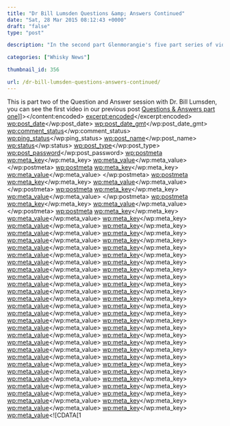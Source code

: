 ```yaml
---
title: "Dr Bill Lumsden Questions &amp; Answers Continued"
date: "Sat, 28 Mar 2015 08:12:43 +0000"
draft: "false"
type: "post"

description: "In the second part Glenmorangie's five part series of videos Dr Lumsden answers questions posed to the brand across their social media profiles and via email on quality control and consistency. View the full video with transcript"

categories: ["Whisky News"]

thumbnail_id: 356

url: /dr-bill-lumsden-questions-answers-continued/
---
```


This is part two of the Question and Answer session with Dr. Bill Lumsden, you can see the first video in our previous post <a rel="prev" href="http://uiscebeatha.co.uk/glenmorangie-questions-part-1/" title="Dr Bill Lumsden Questions &amp; Answers">Questions &amp; Answers part one</a>]]></content:encoded>
		<excerpt:encoded><![CDATA[In the second part Glenmorangie's five part series of videos Dr Lumsden answers questions posed to the brand across their social media profiles and via email on quality control and consistency. View the full video with transcript]]></excerpt:encoded>
		<wp:post_date><![CDATA[2015-03-28 08:12:43]]></wp:post_date>
		<wp:post_date_gmt><![CDATA[2015-03-28 08:12:43]]></wp:post_date_gmt>
		<wp:comment_status><![CDATA[closed]]></wp:comment_status>
		<wp:ping_status><![CDATA[closed]]></wp:ping_status>
		<wp:post_name><![CDATA[dr-bill-lumsden-questions-answers-continued]]></wp:post_name>
		<wp:status><![CDATA[publish]]></wp:status>
		<wp:post_type><![CDATA[post]]></wp:post_type>
		<wp:post_password><![CDATA[]]></wp:post_password>
										<category domain="category" nicename="news"><![CDATA[Whisky News]]></category>
						<wp:postmeta>
		<wp:meta_key><![CDATA[_edit_last]]></wp:meta_key>
		<wp:meta_value><![CDATA[1]]></wp:meta_value>
		</wp:postmeta>
							<wp:postmeta>
		<wp:meta_key><![CDATA[youtube_url]]></wp:meta_key>
		<wp:meta_value><![CDATA[https://www.youtube.com/embed/EXUiOUfzWaE]]></wp:meta_value>
		</wp:postmeta>
							<wp:postmeta>
		<wp:meta_key><![CDATA[_youtube_url]]></wp:meta_key>
		<wp:meta_value><![CDATA[field_54d13cac44e85]]></wp:meta_value>
		</wp:postmeta>
							<wp:postmeta>
		<wp:meta_key><![CDATA[youtube_name]]></wp:meta_key>
		<wp:meta_value><![CDATA[Dr. Bill Lumden Whisky Questions & Answers Part 2]]></wp:meta_value>
		</wp:postmeta>
							<wp:postmeta>
		<wp:meta_key><![CDATA[_youtube_name]]></wp:meta_key>
		<wp:meta_value><![CDATA[field_54d13cbc44e86]]></wp:meta_value>
		</wp:postmeta>
							<wp:postmeta>
		<wp:meta_key><![CDATA[youtube_description]]></wp:meta_key>
		<wp:meta_value><![CDATA[David: So next question here from one of our Facebook followers, how has the increase in demand for whisky impacted how you developed the blends?
Bill Lumsden: Excuse me, I know what you mean…Obviously the demand for whisky particularly single malt scotch has dramatically increased through the last decade so most of the distilleries in Scotland have geared up to meet that demand by increasing production. And as you know Glenmorangie 2009 we went up by 50% from 4 million to 6 million liters. Every time you do that is a critical period and you need to stay on top of your production particularly in the distillation side of things. So one of the things I did I fitted a refrigeration coolers to make sure that the spirit continues to flow in to the safe at 20 degrees Celsius or below, but it’s very easy when you are doing something like that to take your eye off the ball and maybe end up with less good quality but it’s something I focused on very much.
David: Was your concern there when adding those extra ‘stills in the same building that the ambient temperature would be higher and you might have effects on the spirit?
Bill Lumsden: It was actually…my main concern was to get up to 6 million liters we had to slightly increase the throughput the speed it’s going through and when that happened we need to make sure you are on top of your temperature your flow rates etc.
David: And folks if you haven’t been to Glenmorangie’s distillery you should really visit it. The ‘still room is always spectacular with these addition stills…
Bill Lumsden: Do come and see us sometime. The other thing I would say is that, you probably know this already David but the engineers wanted to have the stills put in a separate building.
David: Yes
Bill Lumsden: And I absolutely insisted that we fitted them in to the existent still house and it added a lot of money to the cost to the project. But what shame would it have been to have that wall of 6 wash 6 spirits stills…
David: I can’t agree with you more, it’s spectacular…absolutely. So next question, from Mitchel a Facebook question here, what is the actual maturity of most of the whisky in signet?
Bill Lumsden: I’m guessing what Mitchel is asking there is the age and my first answer to that is I put signet together generally only once a year and each year the makeup of it will slightly change. And it’s more to do with achieving that final taste profile. In reality I’m using whiskies that are anything from 12 right through to 40 years old. I probably couldn’t even tell you the ages of every whisky the last time I did it.
David: I heard you say before that you kind of made a burden for your self, it was fiendishly difficult whisky to put together but delicious none the less
Bill Lumsden: Again, some people absolutely want to locate what’s the average age and I guess of the top of my head it would be around 21 something like that.
David: Absolutely, as you said it’s more about achieving that flavor profile rather than conforming to a particular sort of rigid ancient profile.
Bill Lumsden: I want signet to be all about this incredible unusual taste and I think it would be good put age and of course we would have the age of the youngest whisky and that would take away from…That’s not what signet’s about.
David: To be fairly…In some regards fairly misleading as well considering the oldest stock is going to be in there anyway.
Bill Lumsden: Absolutely
David: Great. Next question, the most you are referring to signet coming from Bill on Facebook. Will you ever run out of signets?
Bill Lumsden: Obviously there is a finite amount of the different component parts of the signet and the rate, I’m using a chemistry term here, the rate determining step is about the chocolate malt we’ve got but I have been making batches of chocolate malt all whisky almost every year. Since when I first did it way back in the 90’s so my feeling is that there is a enough signet to meet…I mean we could substantially increase what we are bottling at the moment so I guess my answer to that is no it’s not likely to happen.
David: That’s great news to hear for us signet fans and those of you who are at whisky fest San Francisco this year would’ve tasted some very young six year olds single cask sample of chocolate malt that I had with me. So then again you guys would’ve realized that we are still planning for the future.
Bill Lumsden: How did you get that, did I let you get that?
David: You did.]]></wp:meta_value>
		<wp:meta_key><![CDATA[_youtube_description]]></wp:meta_key>
		<wp:meta_value><![CDATA[field_54d13cc744e87]]></wp:meta_value>
		<wp:meta_key><![CDATA[_yoast_wpseo_title]]></wp:meta_key>
		<wp:meta_value><![CDATA[Dr Bill Lumsden Whisky Q & A Part 2 | Uisce Beatha]]></wp:meta_value>
		<wp:meta_key><![CDATA[_yoast_wpseo_metadesc]]></wp:meta_key>
		<wp:meta_value><![CDATA[Watch part two of the five part videos Q&A with Dr Bill Lumsden head of distilling and whisky creation for Glenmorangie with full transcript]]></wp:meta_value>
		<wp:meta_key><![CDATA[_thumbnail_id]]></wp:meta_key>
		<wp:meta_value><![CDATA[356]]></wp:meta_value>
		<wp:meta_key><![CDATA[references]]></wp:meta_key>
		<wp:meta_value><![CDATA[References & Reading]]></wp:meta_value>
		<wp:meta_key><![CDATA[_references]]></wp:meta_key>
		<wp:meta_value><![CDATA[field_551bb328da09c]]></wp:meta_value>
		<wp:meta_key><![CDATA[reading]]></wp:meta_key>
		<wp:meta_value><![CDATA[]]></wp:meta_value>
		<wp:meta_key><![CDATA[_reading]]></wp:meta_key>
		<wp:meta_value><![CDATA[field_551bb417da09e]]></wp:meta_value>
		<wp:meta_key><![CDATA[_edit_last]]></wp:meta_key>
		<wp:meta_value><![CDATA[1]]></wp:meta_value>
		<wp:meta_key><![CDATA[youtube_url]]></wp:meta_key>
		<wp:meta_value><![CDATA[https://www.youtube.com/embed/EXUiOUfzWaE]]></wp:meta_value>
		<wp:meta_key><![CDATA[_youtube_url]]></wp:meta_key>
		<wp:meta_value><![CDATA[field_54d13cac44e85]]></wp:meta_value>
		<wp:meta_key><![CDATA[youtube_name]]></wp:meta_key>
		<wp:meta_value><![CDATA[Dr. Bill Lumden Whisky Questions & Answers Part 2]]></wp:meta_value>
		<wp:meta_key><![CDATA[_youtube_name]]></wp:meta_key>
		<wp:meta_value><![CDATA[field_54d13cbc44e86]]></wp:meta_value>
		<wp:meta_key><![CDATA[youtube_description]]></wp:meta_key>
		<wp:meta_value><![CDATA[David: So next question here from one of our Facebook followers, how has the increase in demand for whisky impacted how you developed the blends?
Bill Lumsden: Excuse me, I know what you mean…Obviously the demand for whisky particularly single malt scotch has dramatically increased through the last decade so most of the distilleries in Scotland have geared up to meet that demand by increasing production. And as you know Glenmorangie 2009 we went up by 50% from 4 million to 6 million liters. Every time you do that is a critical period and you need to stay on top of your production particularly in the distillation side of things. So one of the things I did I fitted a refrigeration coolers to make sure that the spirit continues to flow in to the safe at 20 degrees Celsius or below, but it’s very easy when you are doing something like that to take your eye off the ball and maybe end up with less good quality but it’s something I focused on very much.
David: Was your concern there when adding those extra ‘stills in the same building that the ambient temperature would be higher and you might have effects on the spirit?
Bill Lumsden: It was actually…my main concern was to get up to 6 million liters we had to slightly increase the throughput the speed it’s going through and when that happened we need to make sure you are on top of your temperature your flow rates etc.
David: And folks if you haven’t been to Glenmorangie’s distillery you should really visit it. The ‘still room is always spectacular with these addition stills…
Bill Lumsden: Do come and see us sometime. The other thing I would say is that, you probably know this already David but the engineers wanted to have the stills put in a separate building.
David: Yes
Bill Lumsden: And I absolutely insisted that we fitted them in to the existent still house and it added a lot of money to the cost to the project. But what shame would it have been to have that wall of 6 wash 6 spirits stills…
David: I can’t agree with you more, it’s spectacular…absolutely. So next question, from Mitchel a Facebook question here, what is the actual maturity of most of the whisky in signet?
Bill Lumsden: I’m guessing what Mitchel is asking there is the age and my first answer to that is I put signet together generally only once a year and each year the makeup of it will slightly change. And it’s more to do with achieving that final taste profile. In reality I’m using whiskies that are anything from 12 right through to 40 years old. I probably couldn’t even tell you the ages of every whisky the last time I did it.
David: I heard you say before that you kind of made a burden for your self, it was fiendishly difficult whisky to put together but delicious none the less
Bill Lumsden: Again, some people absolutely want to locate what’s the average age and I guess of the top of my head it would be around 21 something like that.
David: Absolutely, as you said it’s more about achieving that flavor profile rather than conforming to a particular sort of rigid ancient profile.
Bill Lumsden: I want signet to be all about this incredible unusual taste and I think it would be good put age and of course we would have the age of the youngest whisky and that would take away from…That’s not what signet’s about.
David: To be fairly…In some regards fairly misleading as well considering the oldest stock is going to be in there anyway.
Bill Lumsden: Absolutely
David: Great. Next question, the most you are referring to signet coming from Bill on Facebook. Will you ever run out of signets?
Bill Lumsden: Obviously there is a finite amount of the different component parts of the signet and the rate, I’m using a chemistry term here, the rate determining step is about the chocolate malt we’ve got but I have been making batches of chocolate malt all whisky almost every year. Since when I first did it way back in the 90’s so my feeling is that there is a enough signet to meet…I mean we could substantially increase what we are bottling at the moment so I guess my answer to that is no it’s not likely to happen.
David: That’s great news to hear for us signet fans and those of you who are at whisky fest San Francisco this year would’ve tasted some very young six year olds single cask sample of chocolate malt that I had with me. So then again you guys would’ve realized that we are still planning for the future.
Bill Lumsden: How did you get that, did I let you get that?
David: You did.]]></wp:meta_value>
		<wp:meta_key><![CDATA[_youtube_description]]></wp:meta_key>
		<wp:meta_value><![CDATA[field_54d13cc744e87]]></wp:meta_value>
		<wp:meta_key><![CDATA[_yoast_wpseo_title]]></wp:meta_key>
		<wp:meta_value><![CDATA[Dr Bill Lumsden Whisky Q & A Part 2 | Uisce Beatha]]></wp:meta_value>
		<wp:meta_key><![CDATA[_yoast_wpseo_metadesc]]></wp:meta_key>
		<wp:meta_value><![CDATA[Watch part two of the five part videos Q&A with Dr Bill Lumsden head of distilling and whisky creation for Glenmorangie with full transcript]]></wp:meta_value>
		<wp:meta_key><![CDATA[_thumbnail_id]]></wp:meta_key>
		<wp:meta_value><![CDATA[356]]></wp:meta_value>
		<wp:meta_key><![CDATA[references]]></wp:meta_key>
		<wp:meta_value><![CDATA[References & Reading]]></wp:meta_value>
		<wp:meta_key><![CDATA[_references]]></wp:meta_key>
		<wp:meta_value><![CDATA[field_551bb328da09c]]></wp:meta_value>
		<wp:meta_key><![CDATA[reading]]></wp:meta_key>
		<wp:meta_value><![CDATA[]]></wp:meta_value>
		<wp:meta_key><![CDATA[_reading]]></wp:meta_key>
		<wp:meta_value><![CDATA[field_551bb417da09e]]></wp:meta_value>
		<wp:meta_key><![CDATA[rank_math_title]]></wp:meta_key>
		<wp:meta_value><![CDATA[Dr Bill Lumsden Whisky Q & A Part 2 | Uisce Beatha]]></wp:meta_value>
		<wp:meta_key><![CDATA[rank_math_description]]></wp:meta_key>
		<wp:meta_value><![CDATA[Watch part two of the five part videos Q&A with Dr Bill Lumsden head of distilling and whisky creation for Glenmorangie with full transcript]]></wp:meta_value>
		<wp:meta_key><![CDATA[rank_math_robots]]></wp:meta_key>
		<wp:meta_value><![CDATA[a:1:{i:0;s:5:"index";}]]></wp:meta_value>
		<wp:meta_key><![CDATA[rank_math_analytic_object_id]]></wp:meta_key>
		<wp:meta_value><![CDATA[4315]]></wp:meta_value>
		<wp:meta_key><![CDATA[rank_math_internal_links_processed]]></wp:meta_key>
		<wp:meta_value><![CDATA[1
